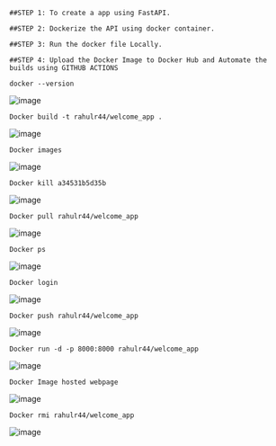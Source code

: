 ```
##STEP 1: To create a app using FastAPI.
```
```
##STEP 2: Dockerize the API using docker container.
```
```
##STEP 3: Run the docker file Locally.
```
```
##STEP 4: Upload the Docker Image to Docker Hub and Automate the builds using GITHUB ACTIONS
```

```
docker --version
```

![image](https://user-images.githubusercontent.com/112580014/194936259-afcb86b5-8bf5-495b-adbe-b027655cdcca.png)

```
Docker build -t rahulr44/welcome_app .
```
![image](https://user-images.githubusercontent.com/112580014/194936294-8ead495e-ab07-43f2-a356-51c43a78241b.png)

```
Docker images
```
![image](https://user-images.githubusercontent.com/112580014/194936320-556e3bf4-1e03-418b-924a-aafa414633e5.png)

```
Docker kill a34531b5d35b
```
![image](https://user-images.githubusercontent.com/112580014/194936367-efb16c78-25fc-4544-ae4f-9f8fd86ea759.png)

```
Docker pull rahulr44/welcome_app
```
![image](https://user-images.githubusercontent.com/112580014/194936410-86be0e64-adf1-4aaf-aeac-29667488f3a4.png)

```
Docker ps
```
![image](https://user-images.githubusercontent.com/112580014/194936454-145928b5-0880-49ae-958a-c3548c96e7bc.png)

```
Docker login
```
![image](https://user-images.githubusercontent.com/112580014/194936469-762d2095-af2a-4d23-90ff-fea5b39a6443.png)

```
Docker push rahulr44/welcome_app
```
![image](https://user-images.githubusercontent.com/112580014/194936487-dbb023f9-b587-4949-8168-4ee749e9d638.png)

```
Docker run -d -p 8000:8000 rahulr44/welcome_app
```
![image](https://user-images.githubusercontent.com/112580014/194936335-07349ebc-b622-489a-924f-fd7ab6cc392d.png)

```
Docker Image hosted webpage
```
![image](https://user-images.githubusercontent.com/112580014/194937371-56a17d77-c652-4846-942f-1694b9cd268f.png)

```
Docker rmi rahulr44/welcome_app
```
![image](https://user-images.githubusercontent.com/112580014/194936507-4ac21515-60d1-41d2-ab6b-a95b3ebd4ba1.png)

